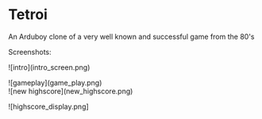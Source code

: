 # Tetroi
An Arduboy clone of a very well known and successful game from the 80's

Screenshots:
<div>
![intro](intro_screen.png)
</div>

<p></p>
![gameplay](game_play.png)

<br/>
![new highscore](new_highscore.png)

<p></p>
![highscore_display.png]


